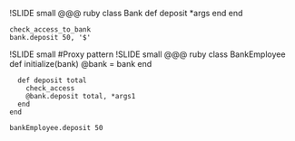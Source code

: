 !SLIDE small
    @@@ ruby
    class Bank
      def deposit *args
      end
    end

    check_access_to_bank
    bank.deposit 50, '$'
!SLIDE small
#Proxy pattern
!SLIDE small
    @@@ ruby
    class BankEmployee
      def initialize(bank)
        @bank = bank
      end

      def deposit total
        check_access
        @bank.deposit total, *args1
      end
    end

    bankEmployee.deposit 50
